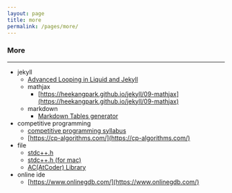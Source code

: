 ```yaml
---
layout: page
title: more
permalink: /pages/more/
---
```

### More

---
* jekyll
  * [Advanced Looping in Liquid and Jekyll](https://www.codingthewheel.com/how-to/advanced-looping-in-liquid-and-jekyll/)
  * mathjax
    * [https://heekangpark.github.io/jekyll/09-mathjax](https://heekangpark.github.io/jekyll/09-mathjax)
  * markdown
    * [Markdown Tables generator](TablesGenerator.com)
* competitive programming
  * [competitive programming syllabus](/2023/02/27/competitive-programming-syllabus)
  * [https://cp-algorithms.com/](https://cp-algorithms.com/)
* file
  * [stdc++.h](https://github.com/gcc-mirror/gcc/blob/master/libstdc%2B%2B-v3/include/precompiled/stdc%2B%2B.h)
  * [stdc++.h (for mac)](https://github.com/tekfyl/bits-stdc-.h-for-mac/blob/master/stdc%2B%2B.h)
   * [AC(AtCoder) Library](https://github.com/atcoder/ac-library/tree/master/atcoder)
* online ide
  * [https://www.onlinegdb.com/](https://www.onlinegdb.com/)


